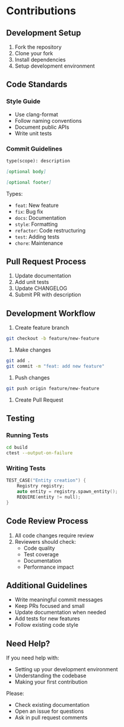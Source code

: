 # Contributions

## Development Setup

1. Fork the repository
2. Clone your fork
3. Install dependencies
4. Setup development environment

## Code Standards

### Style Guide

- Use clang-format
- Follow naming conventions
- Document public APIs
- Write unit tests

### Commit Guidelines

```markdown
type(scope): description

[optional body]

[optional footer]
```

Types:

- `feat`: New feature
- `fix`: Bug fix
- `docs`: Documentation
- `style`: Formatting
- `refactor`: Code restructuring
- `test`: Adding tests
- `chore`: Maintenance

## Pull Request Process

1. Update documentation
2. Add unit tests
3. Update CHANGELOG
4. Submit PR with description

## Development Workflow

1. Create feature branch

```bash
git checkout -b feature/new-feature
```

1. Make changes

```bash
git add .
git commit -m "feat: add new feature"
```

1. Push changes

```bash
git push origin feature/new-feature
```

1. Create Pull Request

## Testing

### Running Tests

```bash
cd build
ctest --output-on-failure
```

### Writing Tests

```cpp
TEST_CASE("Entity creation") {
    Registry registry;
    auto entity = registry.spawn_entity();
    REQUIRE(entity != null);
}
```

## Code Review Process

1. All code changes require review
2. Reviewers should check:
   - Code quality
   - Test coverage
   - Documentation
   - Performance impact

## Additional Guidelines

- Write meaningful commit messages
- Keep PRs focused and small
- Update documentation when needed
- Add tests for new features
- Follow existing code style

## Need Help?

If you need help with:

- Setting up your development environment
- Understanding the codebase
- Making your first contribution

Please:

- Check existing documentation
- Open an issue for questions
- Ask in pull request comments
